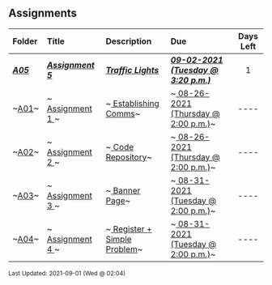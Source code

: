 ## Assignments

| Folder | Title | Description | Due | Days Left |
|:------|:------|:------|:------|:-----:|
| ***<a href="https://github.com/rugbyprof/4883-Programming_Techniques/tree/master/Assignments/A05">A05</a>*** | ***<a href="https://github.com/rugbyprof/4883-Programming_Techniques/tree/master/Assignments/A05"> Assignment 5 </a>*** | ***<a href="https://github.com/rugbyprof/4883-Programming_Techniques/tree/master/Assignments/A05"> Traffic Lights</a>*** | ***<a href="https://github.com/rugbyprof/4883-Programming_Techniques/tree/master/Assignments/A05"> 09-02-2021 (Tuesday @ 3:20 p.m.)</a>*** | 1 |
| ~<a href="https://github.com/rugbyprof/4883-Programming_Techniques/tree/master/Assignments/A01">A01</a>~ | ~<a href="https://github.com/rugbyprof/4883-Programming_Techniques/tree/master/Assignments/A01"> Assignment 1 </a>~ | ~<a href="https://github.com/rugbyprof/4883-Programming_Techniques/tree/master/Assignments/A01"> Establishing Comms</a>~ | ~<a href="https://github.com/rugbyprof/4883-Programming_Techniques/tree/master/Assignments/A01"> 08-26-2021 (Thursday @ 2:00 p.m.)</a>~ | ---- |
| ~<a href="https://github.com/rugbyprof/4883-Programming_Techniques/tree/master/Assignments/A02">A02</a>~ | ~<a href="https://github.com/rugbyprof/4883-Programming_Techniques/tree/master/Assignments/A02"> Assignment 2 </a>~ | ~<a href="https://github.com/rugbyprof/4883-Programming_Techniques/tree/master/Assignments/A02"> Code Repository</a>~ | ~<a href="https://github.com/rugbyprof/4883-Programming_Techniques/tree/master/Assignments/A02"> 08-26-2021 (Thursday @ 2:00 p.m.)</a>~ | ---- |
| ~<a href="https://github.com/rugbyprof/4883-Programming_Techniques/tree/master/Assignments/A03">A03</a>~ | ~<a href="https://github.com/rugbyprof/4883-Programming_Techniques/tree/master/Assignments/A03"> Assignment 3 </a>~ | ~<a href="https://github.com/rugbyprof/4883-Programming_Techniques/tree/master/Assignments/A03"> Banner Page</a>~ | ~<a href="https://github.com/rugbyprof/4883-Programming_Techniques/tree/master/Assignments/A03"> 08-31-2021 (Tuesday @ 2:00 p.m.)</a>~ | ---- |
| ~<a href="https://github.com/rugbyprof/4883-Programming_Techniques/tree/master/Assignments/A04">A04</a>~ | ~<a href="https://github.com/rugbyprof/4883-Programming_Techniques/tree/master/Assignments/A04"> Assignment 4 </a>~ | ~<a href="https://github.com/rugbyprof/4883-Programming_Techniques/tree/master/Assignments/A04"> Register + Simple Problem</a>~ | ~<a href="https://github.com/rugbyprof/4883-Programming_Techniques/tree/master/Assignments/A04"> 08-31-2021 (Tuesday @ 2:00 p.m.)</a>~ | ---- |

<sup>Last Updated: 2021-09-01 (Wed @ 02:04)</sup>
